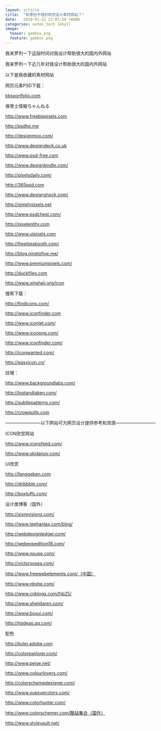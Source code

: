```yaml
---
layout: article
title:  "有哪些不错的网页设计素材网站？"
date:   2018-01-22 22:07:50 +0800
categories: notes_tech Jekyll
image:
  teaser: gembox.png
  feature: gembox.png
---
```

我来罗列一下这段时间对我设计帮助很大的国内外网站

我来罗列一下近几年对我设计帮助很大的国内外网站

以下是我收藏的素材网站

网页元素PSD下载：

<a href="www.kbsportfolio.com">kbsportfolio.com</a>

保育士情報ちゃんねる

http://www.freebiepixels.com

http://psdho.me

http://designmoo.com/

http://www.designdeck.co.uk

http://www.psd-free.com

http://www.designkindle.com/

http://pixelsdaily.com/

http://365psd.com

http://www.designshock.com/

http://simplypixels.net

http://www.psdchest.com/

http://pixelentity.com

http://www.uipixels.com

http://freebiesbooth.com/

http://blog.ninetofive.me/

http://www.premiumpixels.com/

http://duckfiles.com

http://www.xinsheji.org/icon

搜索下载：

http://findicons.com/

http://www.iconfinder.com

http://www.iconlet.com/

http://www.iconpng.com/

http://www.iconfinder.com/

http://iconwanted.com/

http://easyicon.cn/

纹理：

http://www.backgroundlabs.com/

http://lostandtaken.com/

http://subtlepatterns.com/

http://crowquills.com


————————以下网站可为网页设计提供参考和灵感—————————

ICON欣赏网站

http://www.iconsfeed.com/

http://www.skidanov.com/

UI欣赏

http://fanggeben.com

http://dribbble.com/

http://boxtuffs.com/

设计类博客（国外）

http://sixrevisions.com/

http://www.teehanlax.com/blog/

http://webdesignledger.com/

http://webexpedition18.com/

http://www.noupe.com/

http://victorsosea.com/

http://www.freewebelements.com/（中国）

http://www.nbshe.com/

http://www.cnblogs.com/lhb25/

http://www.shejidaren.com/

http://www.boxui.com/

http://tgideas.qq.com/

配色

http://kuler.adobe.com

http://colorexplorer.com/

http://www.peise.net/

http://www.colourlovers.com/

http://colorschemedesigner.com/

http://www.xuexuecolors.com/

http://www.colorhunter.com/

http://www.colorschemer.com/酷站集合（国外）

http://www.stylevault.net/
